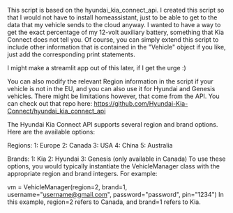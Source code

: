 This script is based on the hyundai_kia_connect_api. I created this script so that I would not have to install homeassistant, just to be able to get to the data that my vehicle sends to the cloud anyway.
I wanted to have a way to get the exact percentage of my 12-volt auxiliary battery, something that Kia Connect does not tell you.
Of course, you can simply extend this script to include other information that is contained in the "Vehicle" object if you like, just add the corresponding print statements.

I might make a streamlit app out of this later, if I get the urge :)

You can also modify the relevant Region information in the script if your vehicle is not in the EU, and you can also use it for Hyundai and Genesis vehicles.
There might be limitations however, that come from the API. 
You can check out that repo here: https://github.com/Hyundai-Kia-Connect/hyundai_kia_connect_api

The Hyundai Kia Connect API supports several region and brand options. Here are the available options:

Regions:
1: Europe
2: Canada
3: USA
4: China
5: Australia

Brands:
1: Kia
2: Hyundai
3: Genesis (only available in Canada)
To use these options, you would typically instantiate the VehicleManager class with the appropriate region and brand integers. For example:

vm = VehicleManager(region=2, brand=1, username="username@gmail.com", password="password", pin="1234")
In this example, region=2 refers to Canada, and brand=1 refers to Kia.



